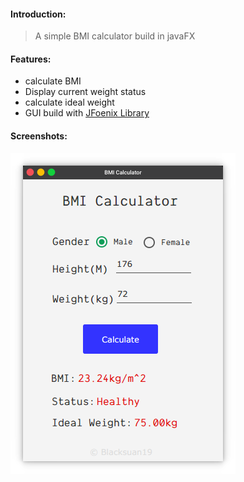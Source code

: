 #### Introduction:
> A simple BMI calculator build in javaFX

#### Features:
- calculate BMI
- Display current weight status
- calculate ideal weight 
- GUI build with [JFoenix Library](https://github.com/jfoenixadmin/JFoenix)  

#### Screenshots:
<img src="https://raw.githubusercontent.com/jsimplefx/BMICalculator/627fd4df1fc1959505193069318d6707a454bf8a/Screenshots/Screenshot_20190309_123845.png">
